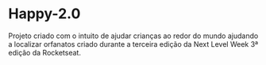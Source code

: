 # Happy-2.0
Projeto criado com o intuito de ajudar crianças ao redor do mundo ajudando a localizar orfanatos criado durante a terceira edição da Next Level Week 3ª edição da Rocketseat.
